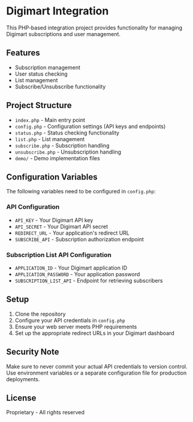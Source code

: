# Digimart Integration

This PHP-based integration project provides functionality for managing Digimart subscriptions and user management.

## Features

- Subscription management
- User status checking
- List management
- Subscribe/Unsubscribe functionality

## Project Structure

- `index.php` - Main entry point
- `config.php` - Configuration settings (API keys and endpoints)
- `status.php` - Status checking functionality
- `list.php` - List management
- `subscribe.php` - Subscription handling
- `unsubscribe.php` - Unsubscription handling
- `demo/` - Demo implementation files

## Configuration Variables

The following variables need to be configured in `config.php`:

### API Configuration
- `API_KEY` - Your Digimart API key
- `API_SECRET` - Your Digimart API secret
- `REDIRECT_URL` - Your application's redirect URL
- `SUBSCRIBE_API` - Subscription authorization endpoint

### Subscription List API Configuration
- `APPLICATION_ID` - Your Digimart application ID
- `APPLICATION_PASSWORD` - Your application password
- `SUBSCRIPTION_LIST_API` - Endpoint for retrieving subscribers

## Setup

1. Clone the repository
2. Configure your API credentials in `config.php`
3. Ensure your web server meets PHP requirements
4. Set up the appropriate redirect URLs in your Digimart dashboard

## Security Note

Make sure to never commit your actual API credentials to version control. Use environment variables or a separate configuration file for production deployments.

## License

Proprietary - All rights reserved
